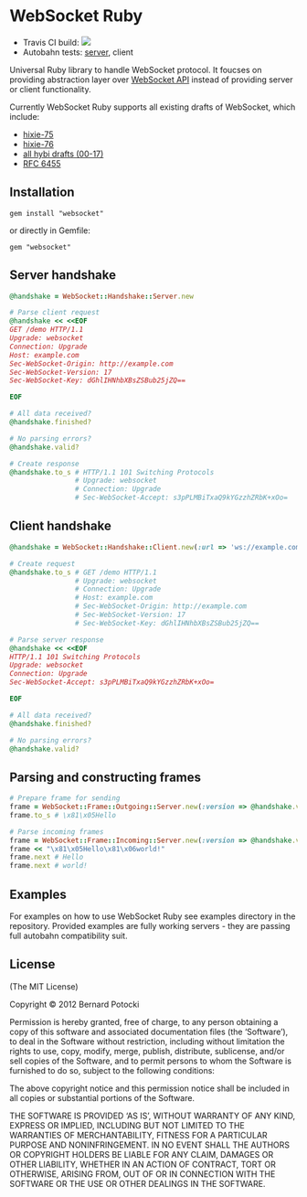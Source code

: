 # WebSocket Ruby

- Travis CI build: [![](http://travis-ci.org/imanel/websocket-ruby.png)](http://travis-ci.org/imanel/websocket-ruby)
- Autobahn tests: [server](http://imanel.github.com/websocket-ruby/autobahn/server/), client

Universal Ruby library to handle WebSocket protocol. It foucses on providing abstraction layer over [WebSocket API](http://dev.w3.org/html5/websockets/) instead of providing server or client functionality.

Currently WebSocket Ruby supports all existing drafts of WebSocket, which include:

- [hixie-75](http://tools.ietf.org/html/draft-hixie-thewebsocketprotocol-75)
- [hixie-76](http://tools.ietf.org/html/draft-hixie-thewebsocketprotocol-76)
- [all hybi drafts (00-17)](http://tools.ietf.org/html/draft-ietf-hybi-thewebsocketprotocol-17)
- [RFC 6455](http://datatracker.ietf.org/doc/rfc6455/)

## Installation

```
gem install "websocket"
```

or directly in Gemfile:

```
gem "websocket"
```

## Server handshake

``` ruby
@handshake = WebSocket::Handshake::Server.new

# Parse client request
@handshake << <<EOF
GET /demo HTTP/1.1
Upgrade: websocket
Connection: Upgrade
Host: example.com
Sec-WebSocket-Origin: http://example.com
Sec-WebSocket-Version: 17
Sec-WebSocket-Key: dGhlIHNhbXBsZSBub25jZQ==

EOF

# All data received?
@handshake.finished?

# No parsing errors?
@handshake.valid?

# Create response
@handshake.to_s # HTTP/1.1 101 Switching Protocols
                # Upgrade: websocket
                # Connection: Upgrade
                # Sec-WebSocket-Accept: s3pPLMBiTxaQ9kYGzzhZRbK+xOo=
```

## Client handshake

``` ruby
@handshake = WebSocket::Handshake::Client.new(:url => 'ws://example.com')

# Create request
@handshake.to_s # GET /demo HTTP/1.1
                # Upgrade: websocket
                # Connection: Upgrade
                # Host: example.com
                # Sec-WebSocket-Origin: http://example.com
                # Sec-WebSocket-Version: 17
                # Sec-WebSocket-Key: dGhlIHNhbXBsZSBub25jZQ==

# Parse server response
@handshake << <<EOF
HTTP/1.1 101 Switching Protocols
Upgrade: websocket
Connection: Upgrade
Sec-WebSocket-Accept: s3pPLMBiTxaQ9kYGzzhZRbK+xOo=

EOF

# All data received?
@handshake.finished?

# No parsing errors?
@handshake.valid?
```

## Parsing and constructing frames

``` ruby
# Prepare frame for sending
frame = WebSocket::Frame::Outgoing::Server.new(:version => @handshake.version, :data => "Hello", :type => :text)
frame.to_s # \x81\x05Hello

# Parse incoming frames
frame = WebSocket::Frame::Incoming::Server.new(:version => @handshake.version)
frame << "\x81\x05Hello\x81\x06world!"
frame.next # Hello
frame.next # world!
```

## Examples

For examples on how to use WebSocket Ruby see examples directory in the repository. Provided examples are fully working servers - they are passing full autobahn compatibility suit.

## License

(The MIT License)

Copyright © 2012 Bernard Potocki

Permission is hereby granted, free of charge, to any person obtaining a copy of this software and associated documentation files (the ‘Software’), to deal in the Software without restriction, including without limitation the rights to use, copy, modify, merge, publish, distribute, sublicense, and/or sell copies of the Software, and to permit persons to whom the Software is furnished to do so, subject to the following conditions:

The above copyright notice and this permission notice shall be included in all copies or substantial portions of the Software.

THE SOFTWARE IS PROVIDED ‘AS IS’, WITHOUT WARRANTY OF ANY KIND, EXPRESS OR IMPLIED, INCLUDING BUT NOT LIMITED TO THE WARRANTIES OF MERCHANTABILITY, FITNESS FOR A PARTICULAR PURPOSE AND NONINFRINGEMENT. IN NO EVENT SHALL THE AUTHORS OR COPYRIGHT HOLDERS BE LIABLE FOR ANY CLAIM, DAMAGES OR OTHER LIABILITY, WHETHER IN AN ACTION OF CONTRACT, TORT OR OTHERWISE, ARISING FROM, OUT OF OR IN CONNECTION WITH THE SOFTWARE OR THE USE OR OTHER DEALINGS IN THE SOFTWARE.
